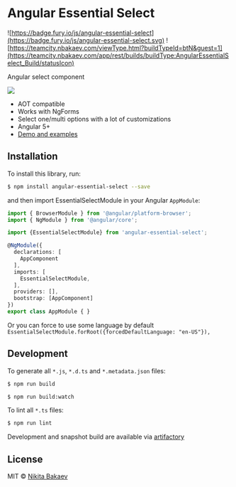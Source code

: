 # Angular Essential Select
![https://badge.fury.io/js/angular-essential-select](https://badge.fury.io/js/angular-essential-select.svg) ![https://teamcity.nbakaev.com/viewType.html?buildTypeId=btN&guest=1](https://teamcity.nbakaev.com/app/rest/builds/buildType:AngularEssentialSelect_Build/statusIcon) 

Angular select component

![](https://nbakaev.com/demo/tech/essential-select-binary/es-select-img.png)

 - AOT compatible
 - Works with NgForms
 - Select one/multi options with a lot of customizations
 - Angular 5+
 - [Demo and examples](https://nbakaev.com/demo/tech/essential-select/#/demo_all)

## Installation

To install this library, run:

```bash
$ npm install angular-essential-select --save
```

and then import EssentialSelectModule in your Angular `AppModule`:

```typescript
import { BrowserModule } from '@angular/platform-browser';
import { NgModule } from '@angular/core';

import {EssentialSelectModule} from 'angular-essential-select';

@NgModule({
  declarations: [
    AppComponent
  ],
  imports: [
    EssentialSelectModule,
  ],
  providers: [],
  bootstrap: [AppComponent]
})
export class AppModule { }
```

Or you can force to use some language by default
`EssentialSelectModule.forRoot({forcedDefaultLanguage: "en-US"}),
`

## Development

To generate all `*.js`, `*.d.ts` and `*.metadata.json` files:

```bash
$ npm run build
```

```bash
$ npm run build:watch
```

To lint all `*.ts` files:

```bash
$ npm run lint
```

Development and snapshot build are available via [artifactory](https://artifactory.nbakaev.com/artifactory/webapp/#/artifacts/browse/tree/General/npm-local/angular-essential-select/-)

## License

MIT © [Nikita Bakaev](mailto:ya@nbakaev.ru)
